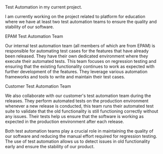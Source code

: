 Test Automation in my current project.

I am currently working on the project related to platform for education where we have at least two test automation teams to ensure the quality and stability of our software.

EPAM Test Automation Team

Our internal test automation team (all members of which are from EPAM) is responsible for automating test cases for the features that have already been released. 
They have their own dedicated environment where they execute their automated tests. This team focuses on regression testing and ensuring that the existing functionality continues to work as expected with further development of the features.
They leverage various automation frameworks and tools to write and maintain their test cases.

Customer Test Automation Team

We also collaborate with our customer's test automation team during the releases. They perform automated tests on the production environment whenever a new release is conducted, this team runs their automated test suite to validate that the old functionality is still functioning correctly without any issues. 
Their tests help us ensure that the software is working as expected in the production environment after each release.

Both test automation teams play a crucial role in maintaining the quality of our software and reducing the manual effort required for regression testing. 
The use of test automation allows us to detect issues in old functionality early and ensure the stability of our product.

